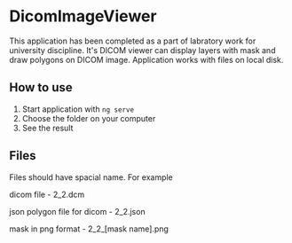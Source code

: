 # DicomImageViewer

This application has been completed as a part of labratory work for university discipline. It's DICOM viewer can display layers with mask and draw polygons on DICOM image. Application works with files on local disk.

## How to use
1. Start application with `ng serve`
2. Choose the folder on your computer
3. See the result

## Files
Files should have spacial name. For example

dicom file - 2_2.dcm

json polygon file for dicom - 2_2.json

mask in png format - 2_2_[mask name].png
